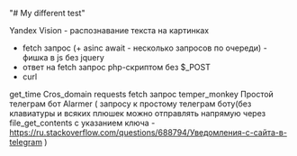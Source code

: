 "# My different test" 


Yandex Vision - распознавание текста на картинках 
 + fetch запрос (+ asinc await - несколько запросов по очереди) - фишка в js без jquery
 + ответ на fetch запрос php-скриптом без $_POST 
 + curl
 
 
get_time
 Cros_domain requests
 fetch запрос
 temper_monkey
 Простой телеграм бот Alarmer ( запросу к простому телеграм боту(без клавиатуры и всяких плюшек можно отправлять напрямую через file_get_contents с указанием ключа - https://ru.stackoverflow.com/questions/688794/Уведомления-с-сайта-в-telegram )
 
